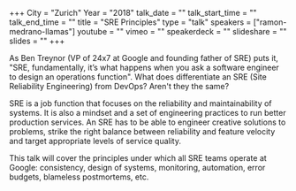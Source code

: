 +++
City = "Zurich"
Year = "2018"
talk_date = ""
talk_start_time = ""
talk_end_time = ""
title = "SRE Principles"
type = "talk"
speakers = ["ramon-medrano-llamas"]
youtube = ""
vimeo = ""
speakerdeck = ""
slideshare = ""
slides = ""
+++

As Ben Treynor (VP of 24x7 at Google and founding father of SRE) puts it, "SRE, 
fundamentally, it’s what happens when you ask a software engineer to design an operations 
function". What does differentiate an SRE (Site Reliability Engineering) from DevOps? 
Aren't they the same?

SRE is a job function that focuses on the reliability and maintainability of systems. It 
is also a mindset and a set of engineering practices to run better production services. An 
SRE has to be able to engineer creative solutions to problems, strike the right balance 
between reliability and feature velocity and target appropriate levels of service quality.

This talk will cover the principles under which all SRE teams operate at Google: 
consistency, design of systems, monitoring, automation, error budgets, blameless 
postmortems, etc.

